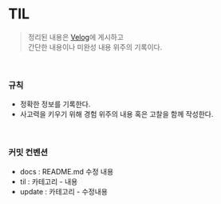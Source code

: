 # TIL
> 정리된 내용은 [Velog](https://velog.io/@hwjis28/)에 게시하고<br>
> 간단한 내용이나 미완성 내용 위주의 기록이다.

</br>

### 규칙
- 정확한 정보를 기록한다.
- 사고력을 키우기 위해 경험 위주의 내용 혹은 고찰을 함께 작성한다.

</br>

### 커밋 컨벤션
- docs : README.md 수정 내용
- til : 카테고리 - 내용
- update : 카테고리 - 수정내용

